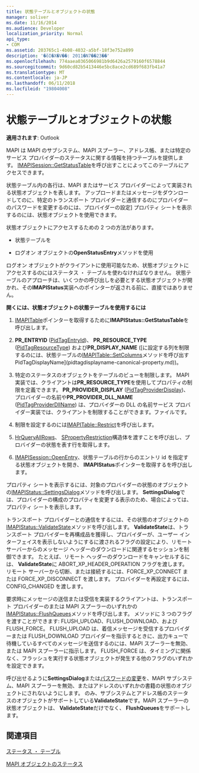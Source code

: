 ```yaml
---
title: 状態テーブルとオブジェクトの状態
manager: soliver
ms.date: 11/16/2014
ms.audience: Developer
localization_priority: Normal
api_type:
- COM
ms.assetid: 203765c1-4b08-4032-a5bf-18f3e752a899
description: '�ŏI�X�V��: 2011�N7��23��'
ms.openlocfilehash: 774aaea0365066981b9d6426a2579160f6578844
ms.sourcegitcommit: 9d60cd82b5413446e5bc8ace2cd689f683fb41a7
ms.translationtype: MT
ms.contentlocale: ja-JP
ms.lasthandoff: 06/11/2018
ms.locfileid: "19804008"
---
```

# <a name="status-table-and-status-objects"></a>状態テーブルとオブジェクトの状態

  
  
**適用されます**: Outlook 
  
MAPI は MAPI のサブシステム、MAPI スプーラー、アドレス帳、または特定のサービス プロバイダーのステータスに関する情報を持つテーブルを提供します。 [IMAPISession::GetStatusTable](imapisession-getstatustable.md)を呼び出すことによってこのテーブルにアクセスできます。
  
状態テーブル内の各行は、MAPI またはサービス プロバイダーによって実装される状態オブジェクトを表します。 アップロードまたはメッセージをダウンロードしてのに、特定のトランスポート プロバイダーと通信するのにプロバイダーのパスワードを変更するのには、プロバイダーの設定] プロパティ シートを表示するのには、状態オブジェクトを使用できます。 
  
状態オブジェクトにアクセスするための 2 つの方法があります。
  
- 状態テーブルを
    
- ログオン オブジェクトの**OpenStatusEntry**メソッドを使用 
    
ログオン オブジェクトがクライアントに使用可能なため、状態オブジェクトにアクセスするのにはステータス ・ テーブルを使わなければなりません。 状態テーブルのアプローチは、いくつかの呼び出しを必要とする状態オブジェクトが開かれ、その**IMAPIStatus**実装へのポインターが返される前に、直接ではありません。 
  
 **開くには、状態オブジェクトの状態テーブルを使用するには**
  
1. [IMAPITable](imapitableiunknown.md)ポインターを取得するために**IMAPIStatus::GetStatusTable**を呼び出します。 
    
2. **PR_ENTRYID** ([PidTagEntryId](pidtagentryid-canonical-property.md))、 **PR_RESOURCE_TYPE** ([PidTagResourceType](pidtagresourcetype-canonical-property.md)) および**PR_DISPLAY_NAME** ([に設定する列を制限するのには、状態テーブルの[IMAPITable::SetColumns](imapitable-setcolumns.md)メソッドを呼び出すPidTagDisplayName](pidtagdisplayname-canonical-property.md))。
    
3. 特定のステータスのオブジェクトをテーブルのビューを制限します。 MAPI 実装では、クライアントは**PR_RESOURCE_TYPE**を使用してプロパティの制限を定義できます。 **PR_PROVIDER_DISPLAY** ([PidTagProviderDisplay](pidtagproviderdisplay-canonical-property.md))、プロバイダーの名前や**PR_PROVIDER_DLL_NAME** ([PidTagProviderDllName](pidtagproviderdllname-canonical-property.md)) は、プロバイダーの DLL の名前サービス プロバイダー実装では、クライアントを制限することができます。ファイルです。
    
4. 制限を設定するのには[IMAPITable::Restrict](imapitable-restrict.md)を呼び出します。 
    
5. [HrQueryAllRows](hrqueryallrows.md)、 [SPropertyRestriction](spropertyrestriction.md)構造体を渡すことを呼び出し、プロバイダーの状態を表す行を取得します。 
    
6. [IMAPISession::OpenEntry](imapisession-openentry.md)、状態テーブルの行からのエントリ id を指定する状態オブジェクトを開き、 **IMAPIStatus**ポインターを取得するを呼び出します。 
    
プロパティ シートを表示するには、対象のプロバイダーの状態のオブジェクトの[IMAPIStatus::SettingsDialog](imapistatus-settingsdialog.md)メソッドを呼び出します。 **SettingsDialog**では、プロバイダーの構成のプロパティを変更する表示のため、場合によっては、プロパティ シートを表示します。 
  
トランスポート プロバイダーとの通信をするには、その状態のオブジェクトの[IMAPIStatus::ValidateState](imapistatus-validatestate.md)メソッドを呼び出します。 **ValidateState**は、トランスポート プロバイダーを再構成品を獲得し、プロバイダーが、ユーザー インターフェイスを表示しないようにするに渡されるフラグの設定により、リモート サーバーからのメッセージ ヘッダーのダウンロードに関連するセッションを制御できます。 たとえば、リモート ヘッダーのダウンロードをキャンセルするには、 **ValidateState**に ABORT_XP_HEADER_OPERATION フラグを渡します。 リモート サーバーから切断、または接続するには、FORCE_XP_CONNECT または FORCE_XP_DISCONNECT を渡します。 プロバイダーを再設定するには、CONFIG_CHANGED を渡します。 
  
要求時にメッセージの送信または受信を実装するクライアントは、トランスポート プロバイダーのまたは MAPI スプーラーのいずれかの[IMAPIStatus::FlushQueues](imapistatus-flushqueues.md)メソッドを呼び出します。 メソッドに 3 つのフラグを渡すことができます: FLUSH_UPLOAD、FLUSH_DOWNLOAD、および FLUSH_FORCE。 FLUSH_UPLOAD は、着信メッセージを受信するプロバイダーまたは FLUSH_DOWNLOAD プロバイダーを指示するときに、出力キューで待機しているすべてのメッセージを送信するのには、MAPI スプーラーを無効、または MAPI スプーラーに指示します。 FLUSH_FORCE は、タイミングに関係なく、フラッシュを実行する状態オブジェクトが発生する他のフラグのいずれかを設定できます。 
  
呼び出せるように**SettingsDialog**または[パスワードの変更](imapistatus-changepassword.md)を、MAPI サブシステム、MAPI スプーラーを無効、またはアドレスのいずれかの書籍の状態のオブジェクトにされないようにします。 のみ、サブシステムとアドレス帳のステータスのオブジェクトがサポートしている**ValidateState**です。MAPI スプーラーの状態オブジェクトは、 **ValidateState**だけでなく、 **FlushQueues**をサポートします。
  
## <a name="see-also"></a>関連項目



[ステータス ・ テーブル](status-tables.md)
  
[MAPI オブジェクトのステータス](mapi-status-objects.md)

